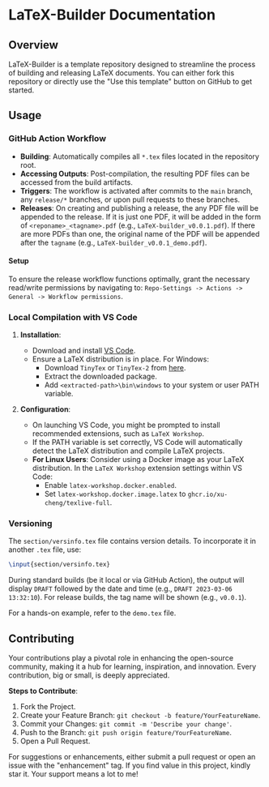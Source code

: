 # LaTeX-Builder Documentation

## Overview
LaTeX-Builder is a template repository designed to streamline the process of building and releasing LaTeX documents.
You can either fork this repository or directly use the "Use this template" button on GitHub to get started.

## Usage

### **GitHub Action Workflow**

- **Building**: Automatically compiles all `*.tex` files located in the repository root.
- **Accessing Outputs**: Post-compilation, the resulting PDF files can be accessed from the build artifacts.
- **Triggers**: The workflow is activated after commits to the `main` branch, any `release/*` branches, or upon pull requests to these branches.
- **Releases**: On creating and publishing a release, the any PDF file will be appended to the release. If it is just one PDF, it will be added in the form of `<reponame>_<tagname>.pdf` (e.g., `LaTeX-builder_v0.0.1.pdf`). If there are more PDFs than one, the original name of the PDF will be appended after the `tagname` (e.g., `LaTeX-builder_v0.0.1_demo.pdf`).

#### Setup
To ensure the release workflow functions optimally, grant the necessary read/write permissions by navigating to: `Repo-Settings -> Actions -> General -> Workflow permissions`.

### **Local Compilation with VS Code**

1. **Installation**:
   - Download and install [VS Code](https://code.visualstudio.com/download).
   - Ensure a LaTeX distribution is in place. For Windows:
     - Download `TinyTex` or `TinyTex-2` from [here](https://github.com/rstudio/tinytex-releases/).
     - Extract the downloaded package.
     - Add `<extracted-path>\bin\windows` to your system or user PATH variable.
   
2. **Configuration**:
   - On launching VS Code, you might be prompted to install recommended extensions, such as `LaTeX Workshop`.
   - If the PATH variable is set correctly, VS Code will automatically detect the LaTeX distribution and compile LaTeX projects.
   - **For Linux Users**: Consider using a Docker image as your LaTeX distribution. In the `LaTeX Workshop` extension settings within VS Code:
     - Enable `latex-workshop.docker.enabled`.
     - Set `latex-workshop.docker.image.latex` to `ghcr.io/xu-cheng/texlive-full`.

### **Versioning**

The `section/versinfo.tex` file contains version details. To incorporate it in another `.tex` file, use:
```latex
\input{section/versinfo.tex}
```
During standard builds (be it local or via GitHub Action), the output will display `DRAFT` followed by the date and time (e.g., `DRAFT 2023-03-06 13:32:10`). For release builds, the tag name will be shown (e.g., `v0.0.1`).

For a hands-on example, refer to the `demo.tex` file.

## Contributing

Your contributions play a pivotal role in enhancing the open-source community, making it a hub for learning, inspiration, and innovation. Every contribution, big or small, is deeply appreciated.

**Steps to Contribute**:
1. Fork the Project.
2. Create your Feature Branch: `git checkout -b feature/YourFeatureName`.
3. Commit your Changes: `git commit -m 'Describe your change'`.
4. Push to the Branch: `git push origin feature/YourFeatureName`.
5. Open a Pull Request.

For suggestions or enhancements, either submit a pull request or open an issue with the "enhancement" tag. If you find value in this project, kindly star it. Your support means a lot to me!